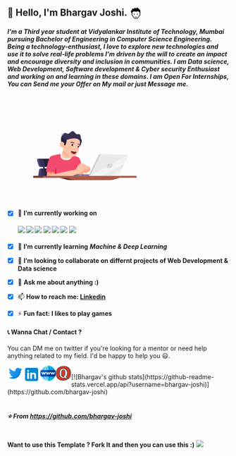 ## 👋 Hello, I'm Bhargav Joshi. <img src="https://github.com/bhargav-joshi/bhargav-joshi/blob/master/Assets/boy.png" width="30px" align="center"> 

 ***I'm a Third year student at Vidyalankar Institute of Technology, Mumbai pursuing Bachelor of Engineering in Computer Science Engineering. Being a technology-enthusiast, I love to explore new technologies and use it to solve real-life problems I'm driven by the will to create an impact and encourage diversity and inclusion in communities.
I am Data science, Web Development, Software development & Cyber security Enthusiast and working on and learning in these domains.
I am Open For Internships, You can Send me your Offer on My mail or just Message me.***
<br>
<img src="https://github.com/bhargav-joshi/bhargav-joshi/blob/master/Assets/programer.gif" width="350px" align="center">

 
- [x] 🔭 **I’m currently working on**
   ####      ![](https://img.shields.io/badge/Data%20Science-%7C-orange) ![](https://img.shields.io/badge/Machine%20Learning-%7C-blue) ![](https://img.shields.io/badge/Python-%7C-0%2C%2022%2C%20100) ![](https://img.shields.io/badge/Web%20Development-%7C-red) ![](https://img.shields.io/badge/Java-%7C-yellow) ![](https://img.shields.io/badge/C-%7C-blue)  ![](https://img.shields.io/badge/C++-%7C-yellowgreen)
- [x] 🌱 **I’m currently learning** ***Machine & Deep Learning***
- [x] 👯 **I’m looking to collaborate on differnt projects of Web Development & Data science**
- [x] 💬 **Ask me about anything :)** 
- [x] 📫 **How to reach me: [Linkedin](https://www.linkedin.com/in/capturingeye/)**
- [x] ⚡ **Fun fact: I likes to play games**


#### 📞 Wanna Chat / Contact  ?

 You can DM me on twitter if you're looking for a mentor or need help anything related to my field. I'd be happy to help you 😃.

  <a href="https://twitter.com/Capturing_eye">
    <img align="left" alt="Bhargav Joshi | Twitter" width="35px" src="https://github.com/bhargav-joshi/bhargav-joshi/blob/master/Assets/twitter.svg" />
  </a>
  <a href="https://www.linkedin.com/in/capturingeye/">
    <img align="left" alt="Bhargav Joshi | Linkedin" width="40px" src="https://github.com/bhargav-joshi/bhargav-joshi/blob/master/Assets/linkedin.svg" />
  </a>
  <a href="http://ibhargavjoshi.com/">
    <img align="left" alt="Bhargav Joshi | Website" width="35px" src="https://github.com/bhargav-joshi/bhargav-joshi/blob/master/Assets/www.svg" />
  </a>
  <a href="https://www.quora.com/profile/Bhargav-Joshi-149">
    <img align="left" alt="Bhargav Joshi | Quora" width="35px" src="https://github.com/bhargav-joshi/bhargav-joshi/blob/master/Assets/quora.svg" />
  </a>
<br>
[![Bhargav's github stats](https://github-readme-stats.vercel.app/api?username=bhargav-joshi)](https://github.com/bhargav-joshi)
<br>
<br>

##### ⭐️ *From https://github.com/bhargav-joshi* <br><br>

**Want to use this Template ? Fork It and then you can use this :)**
![](https://img.shields.io/github/followers/bhargav-joshi?label=bhargav-joshi&style=social)
